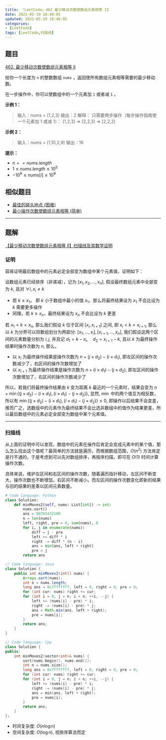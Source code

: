 ```yaml
---
title: 『LeetCode』462 最少移动次数使数组元素相等 II
date: 2022-05-19 10:40:05
updated: 2022-05-19 10:40:05
categories:
- [LeetCode]
tags: [LeetCode,扫描线]
---
```

## 题目

[462. 最少移动次数使数组元素相等 II](https://leetcode.cn/problems/minimum-moves-to-equal-array-elements-ii/)

<!--more-->

给你一个长度为 `n` 的整数数组 `nums` ，返回使所有数组元素相等需要的最少移动数。

在一步操作中，你可以使数组中的一个元素加 `1` 或者减 `1` 。

**示例 1：**

> 输入：nums = [1,2,3]
> 输出：2
> 解释：
> 只需要两步操作（每步操作指南使一个元素加 1 或减 1）：
> [1,2,3]  =>  [2,2,3]  =>  [2,2,2]

**示例 2：**

> 输入：nums = [1,10,2,9]
> 输出：16

**提示：**

- $n == nums.length$
- $1 \leq nums.length \leq 10^5$
- $-10^9 \leq nums[i] \leq 10^9$


## 相似题目

- [最佳的碰头地点 (困难)](https://leetcode.cn/problems/best-meeting-point/)
- [最小操作次数使数组元素相等 (简单)](https://leetcode.cn/problems/minimum-moves-to-equal-array-elements/)

---

## 题解

[【最少移动次数使数组元素相等 II】扫描线及其数学证明](https://leetcode.cn/problems/minimum-moves-to-equal-array-elements-ii/solution/by-meteordream-0s5i/)

### 证明

容易证明最后数组中的元素必定全部变为数组中某个元素值，证明如下：

设数组元素已经排序（非递减），记为 $[x_1, x_2, \dots, x_n]$, 假设最终数组元素中全部变为 $k$, 且对 $\forall i, x_i \neq k$

- 若 $k \leq x_1$， 即 $k$ 小于数组中最小的值 $x_1$，那么将最终结果设为 $x_1$ 不会比设为 $k$ 需要更多操作
- 同理，若 $k \geq x_n$，最终结果设为 $x_n$ 不会比设为 $k$ 更差

若 $x_1 < k < x_n$, 那么我们假设 $k$ 位于区间 $[x_i, x_{i + 1}]$ 之间, 即 $x_i < k < x_{i + 1}$, 那么以 $k$ 为分界可以将数组划分为两部分: $[x_1, \dots, x_i], [x_{i + 1}, \dots, x_n]$, 我们假设这两个区间的元素数量分别为 $i, j$, 并且记 $d_1 = k - x_i, \quad d_2 = x_{i + 1} - k$, 且以 $k$ 为最终操作结果时操作次数为 $n$, 那么，

- 以 $x_i$ 为最终操作结果是操作次数为 $n + (j \times d_2) - (i \times d_1)$, 即左区间的操作次数减少了，右区间的操作次数增加了
- 以 $x_{i + 1}$ 为最终操作结果是操作次数为 $n + (i \times d_1) - (j \times d_2)$, 即左区间的操作次数增加了，右区间的操作次数减少了

所以，若我们将最终操作结果由 $k$ 变为距离 $k$ 最近的一个元素时，结果会变为 $n + \min \{(j \times d_2) - (i \times d_1), (i \times d_1) - (j \times d_2)\}$, 显然, $\min$ 中的两个值互为相反数，所以有 $\min \{(j \times d_2) - (i \times d_1), (i \times d_1) - (j \times d_2)\} \leq 0$, 即操作以后结果不会变差，推而广之，选数组中的元素作为最终结果不会比选非数组中的值作为结果更差，所以最后数组中的元素必定全部变为数组中某个元素值。

---

### 扫描线

从上面的证明中可以发现，数组中的元素在操作后肯定会变成元素中的某个值，那么怎么找出这个值呢？最简单的方法就是遍历，而根据数组范围，$O(n^2)$ 方法肯定是行不通的，于是考虑到可以先对数组排序，再按序扫描，即可在 $O(1)$ 时间计算操作次数。

具体来说，维护左区间和右区间的操作次数，随着遍历指针移动，左区间不断变大，操作次数也不断增加，右区间不断减小。而左区间的操作次数变化即新的结果 与旧的结果的差乘以区间元素数量。

```Python
# Code language: Python
class Solution:
    def minMoves2(self, nums: List[int]) -> int:
        nums.sort()
        ans = 98765432100
        n = len(nums)
        left, right, pre = 0, sum(nums), 0
        for i, j in enumerate(nums):
            diff = j - pre
            left += diff * i
            right -= diff * (n - i)
            ans = min(ans, left + right)
            pre = j
        return ans
```

```Java
// Code language: Java
class Solution {
    public int minMoves2(int[] nums) {
        Arrays.sort(nums);
        int n = nums.length;
        long ans = 0x7fffffff, left = 0, right = 0, pre = 0;
        for (int cur: nums) right += cur;
        for (int i = 0, j = n; i < n; ++i, --j) {
            left += (nums[i] - pre) * i;
            right -= (nums[i] - pre) * j;
            ans = Math.min(ans, left + right);
            pre = nums[i];
        }
        return ans;
    }
}
```

```Cpp
// Code language: Cpp
class Solution {
public:
    int minMoves2(vector<int>& nums) {
        sort(nums.begin(), nums.end());
        int n = nums.size();
        long ans = 0x7fffffff, left = 0, right = 0, pre = 0;
        for (int cur: nums) right += cur;
        for (int i = 0, j = n; i < n; ++i, --j) {
            left += (nums[i] - pre) * i;
            right -= (nums[i] - pre) * j;
            ans = min(ans, left + right);
            pre = nums[i];
        }
        return ans;
    }
};
```

- 时间复杂度: $O(n \log n)$
- 空间复杂度: $O(\log n)$, 视排序算法而定

